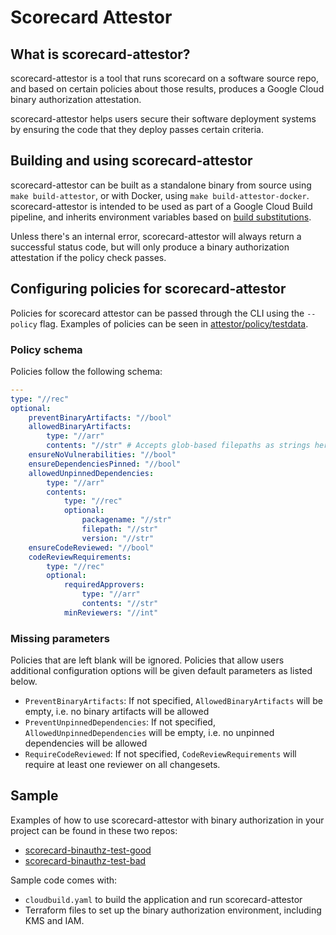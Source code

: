 # Scorecard Attestor

## What is scorecard-attestor?

scorecard-attestor is a tool that runs scorecard on a software source repo, and based on certain policies about those results, produces a Google Cloud binary authorization attestation.

scorecard-attestor helps users secure their software deployment systems by ensuring the code that they deploy passes certain criteria.

## Building and using scorecard-attestor

scorecard-attestor can be built as a standalone binary from source using `make build-attestor`, or with Docker, using `make build-attestor-docker`. scorecard-attestor is intended to be used as part of a Google Cloud Build pipeline, and inherits environment variables based on [build substitutions](https://cloud.google.com/build/docs/configuring-builds/substitute-variable-values).

Unless there's an internal error, scorecard-attestor will always return a successful status code, but will only produce a binary authorization attestation if the policy check passes.

## Configuring policies for scorecard-attestor

Policies for scorecard attestor can be passed through the CLI using the `--policy` flag. Examples of policies can be seen in [attestor/policy/testdata](/attestor/policy/testdata).

### Policy schema

Policies follow the following schema:

```yaml
---
type: "//rec"
optional:
    preventBinaryArtifacts: "//bool"
    allowedBinaryArtifacts:
        type: "//arr"
        contents: "//str" # Accepts glob-based filepaths as strings here
    ensureNoVulnerabilities: "//bool"
    ensureDependenciesPinned: "//bool"
    allowedUnpinnedDependencies:
        type: "//arr"
        contents:
            type: "//rec"
            optional:
                packagename: "//str"
                filepath: "//str"
                version: "//str"
    ensureCodeReviewed: "//bool"
    codeReviewRequirements:
        type: "//rec"
        optional:
            requiredApprovers:
                type: "//arr"
                contents: "//str"
            minReviewers: "//int"
```

### Missing parameters

Policies that are left blank will be ignored. Policies that allow users additional configuration options will be given default parameters as listed below.

* `PreventBinaryArtifacts`: If not specified, `AllowedBinaryArtifacts` will be empty, i.e. no binary artifacts will be allowed
* `PreventUnpinnedDependencies`: If not specified, `AllowedUnpinnedDependencies` will be empty, i.e. no unpinned dependencies will be allowed
* `RequireCodeReviewed`: If not specified, `CodeReviewRequirements` will require at least one reviewer on all changesets.

## Sample

Examples of how to use scorecard-attestor with binary authorization in your project can be found in these two repos:

* [scorecard-binauthz-test-good](https://github.com/ossf-tests/scorecard-binauthz-test-good)
* [scorecard-binauthz-test-bad](https://github.com/ossf-tests/scorecard-binauthz-test-bad)

Sample code comes with:

* `cloudbuild.yaml` to build the application and run scorecard-attestor
* Terraform files to set up the binary authorization environment, including KMS and IAM.
